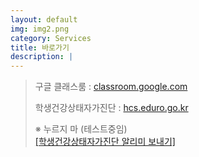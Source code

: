 ```yaml
---
layout: default
img: img2.png
category: Services
title: 바로가기
description: |
---
```

> 구글 클래스룸 : <a href="https://classroom.google.com/">classroom.google.com</a>   
>                            
> 학생건강상태자가진단 : <a href = "https://hcs.eduro.go.kr/">hcs.eduro.go.kr</a>           
>           
> ※ 누르지 마 (테스트중임)          
> <a href='javascript:void(0);'    onClick="sendLinkTest()"> [학생건강상태자가진단 알리미 보내기]</a>          


<script>
try {
  function sendLink() {
    Kakao.init('be7b6525600965cb3f7b82d7b6ebef24')
    Kakao.Link.sendDefault({
    objectType: 'feed',
    content: {
    title: '학생건강상태자가진단',
    },
    buttons: [
        {
            title: '바로 가기',
            link: {
            mobileWebUrl: 'https://hcs.eduro.go.kr/',
            webUrl: 'https://hcs.eduro.go.kr/',
            },
        },
    ],
    });
  }
; window.kakaoDemoCallback && window.kakaoDemoCallback() }
catch(e) { window.kakaoDemoException && window.kakaoDemoException(e) }
</script>

<script type="text/javascript">
    function sendLinkTest() {
        Kakao.init("be7b6525600965cb3f7b82d7b6ebef24");
        Kakao.Link.sendCustom({
            templateId: [51770]
        });
    }
</script>